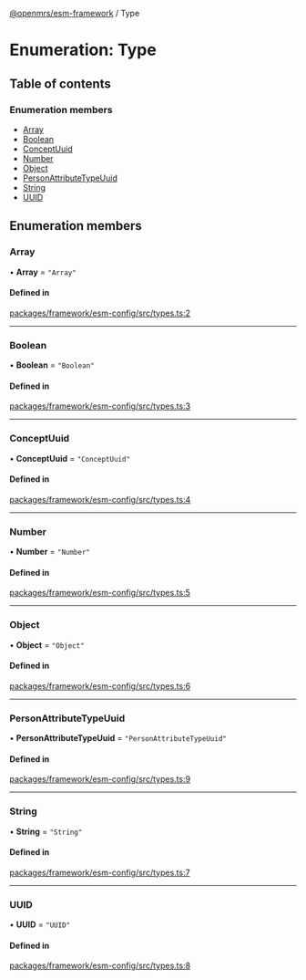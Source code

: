 [@openmrs/esm-framework](../API.md) / Type

# Enumeration: Type

## Table of contents

### Enumeration members

- [Array](Type.md#array)
- [Boolean](Type.md#boolean)
- [ConceptUuid](Type.md#conceptuuid)
- [Number](Type.md#number)
- [Object](Type.md#object)
- [PersonAttributeTypeUuid](Type.md#personattributetypeuuid)
- [String](Type.md#string)
- [UUID](Type.md#uuid)

## Enumeration members

### Array

• **Array** = `"Array"`

#### Defined in

[packages/framework/esm-config/src/types.ts:2](https://github.com/nanfuka/openmrs-esm-core/blob/master/packages/framework/esm-config/src/types.ts#L2)

___

### Boolean

• **Boolean** = `"Boolean"`

#### Defined in

[packages/framework/esm-config/src/types.ts:3](https://github.com/nanfuka/openmrs-esm-core/blob/master/packages/framework/esm-config/src/types.ts#L3)

___

### ConceptUuid

• **ConceptUuid** = `"ConceptUuid"`

#### Defined in

[packages/framework/esm-config/src/types.ts:4](https://github.com/nanfuka/openmrs-esm-core/blob/master/packages/framework/esm-config/src/types.ts#L4)

___

### Number

• **Number** = `"Number"`

#### Defined in

[packages/framework/esm-config/src/types.ts:5](https://github.com/nanfuka/openmrs-esm-core/blob/master/packages/framework/esm-config/src/types.ts#L5)

___

### Object

• **Object** = `"Object"`

#### Defined in

[packages/framework/esm-config/src/types.ts:6](https://github.com/nanfuka/openmrs-esm-core/blob/master/packages/framework/esm-config/src/types.ts#L6)

___

### PersonAttributeTypeUuid

• **PersonAttributeTypeUuid** = `"PersonAttributeTypeUuid"`

#### Defined in

[packages/framework/esm-config/src/types.ts:9](https://github.com/nanfuka/openmrs-esm-core/blob/master/packages/framework/esm-config/src/types.ts#L9)

___

### String

• **String** = `"String"`

#### Defined in

[packages/framework/esm-config/src/types.ts:7](https://github.com/nanfuka/openmrs-esm-core/blob/master/packages/framework/esm-config/src/types.ts#L7)

___

### UUID

• **UUID** = `"UUID"`

#### Defined in

[packages/framework/esm-config/src/types.ts:8](https://github.com/nanfuka/openmrs-esm-core/blob/master/packages/framework/esm-config/src/types.ts#L8)
